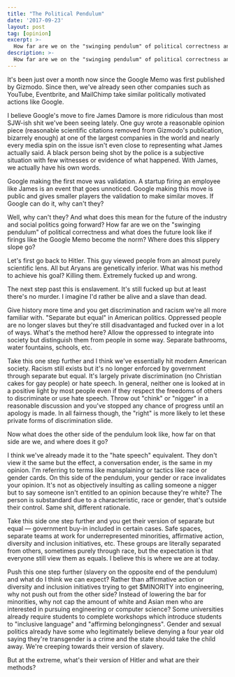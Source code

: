 ```yaml
---
title: "The Political Pendulum"
date: '2017-09-23'
layout: post
tag: [opinion]
excerpt: >-
  How far are we on the "swinging pendulum" of political correctness and what does the future look like if firings like the Google Memo become the norm?
description: >-
  How far are we on the "swinging pendulum" of political correctness and what does the future look like if firings like the Google Memo become the norm?
---
```


It's been just over a month now since the Google Memo was first published by Gizmodo. Since then, we've already seen other companies such as YouTube, Eventbrite, and MailChimp take similar politically motivated actions like Google.

I believe Google's move to fire James Damore is more ridiculous than most SJW-ish shit we've been seeing lately. One guy wrote a reasonable opinion piece (reasonable scientific citations removed from Gizmodo's publication, bizarrely enough) at one of the largest companies in the world and nearly every media spin on the issue isn't even close to representing what James actually said. A black person being shot by the police is a subjective situation with few witnesses or evidence of what happened. With James, we actually have his own words.

Google making the first move was validation. A startup firing an employee like James is an event that goes unnoticed. Google making this move is public and gives smaller players the validation to make similar moves. If Google can do it, why can't they?

Well, why can't they? And what does this mean for the future of the industry and social politics going forward? How far are we on the "swinging pendulum" of political correctness and what does the future look like if firings like the Google Memo become the norm? Where does this slippery slope go?

Let's first go back to Hitler. This guy viewed people from an almost purely scientific lens. All but Aryans are genetically inferior. What was his method to achieve his goal? Killing them. Extremely fucked up and wrong.

The next step past this is enslavement. It's still fucked up but at least there's no murder. I imagine I'd rather be alive and a slave than dead.

Give history more time and you get discrimination and racism we're all more familiar with. "Separate but equal" in American politics. Oppressed people are no longer slaves but they're still disadvantaged and fucked over in a lot of ways. What's the method here? Allow the oppressed to integrate into society but distinguish them from people in some way. Separate bathrooms, water fountains, schools, etc.

Take this one step further and I think we've essentially hit modern American society. Racism still exists but it's no longer enforced by government through separate but equal. It's largely private discrimination (no Christian cakes for gay people) or hate speech. In general, neither one is looked at in a positive light by most people even if they respect the freedoms of others to discriminate or use hate speech. Throw out "chink" or "nigger" in a reasonable discussion and you've stopped any chance of progress until an apology is made. In all fairness though, the "right" is more likely to let these private forms of discrimination slide.

Now what does the other side of the pendulum look like, how far on that side are we, and where does it go?

I think we've already made it to the "hate speech" equivalent. They don't view it the same but the effect, a conversation ender, is the same in my opinion. I'm referring to terms like mansplaining or tactics like race or gender cards. On this side of the pendulum, your gender or race invalidates your opinion. It's not as objectively insulting as calling someone a nigger but to say someone isn't entitled to an opinion because they're white? The person is substandard due to a characteristic, race or gender, that's outside their control. Same shit, different rationale.

Take this side one step further and you get their version of separate but equal — government buy-in included in certain cases. Safe spaces, separate teams at work for underrepresented minorities, affirmative action, diversity and inclusion initiatives, etc. These groups are literally separated from others, sometimes purely through race, but the expectation is that everyone still view them as equals. I believe this is where we are at today.

Push this one step further (slavery on the opposite end of the pendulum) and what do I think we can expect? Rather than affirmative action or diversity and inclusion initiatives trying to get $MINORITY into engineering, why not push out from the other side? Instead of lowering the bar for minorities, why not cap the amount of white and Asian men who are interested in pursuing engineering or computer science? Some universities already require students to complete workshops which introduce students to "inclusive language" and "affirming belongingness". Gender and sexual politics already have some who legitimately believe denying a four year old saying they're transgender is a crime and the state should take the child away. We're creeping towards their version of slavery.

But at the extreme, what's their version of Hitler and what are their methods?
